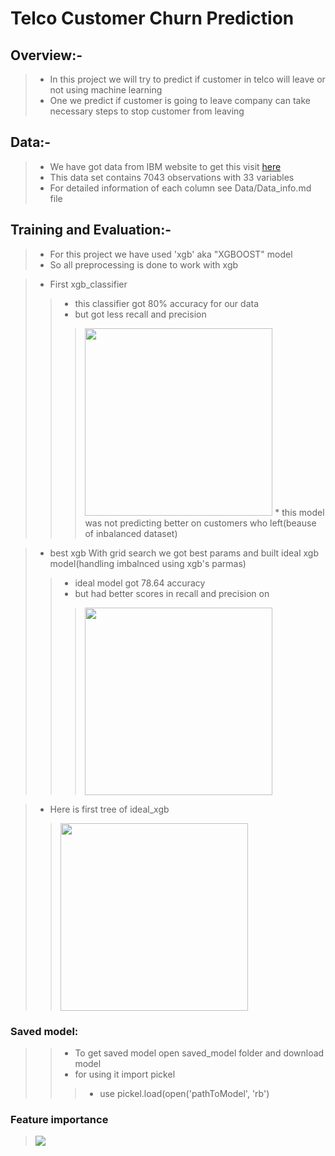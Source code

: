 # Telco Customer Churn Prediction

## Overview:-
>* In this project we will try to predict if customer in telco will leave or not using machine learning
>* One we predict if customer is going to leave company can take necessary steps to stop customer from leaving

## Data:-
>* We have got data from IBM website to get this visit [here](https://community.ibm.com/accelerators/catalog/content/Telco-customer-churn)
>* This data set contains 7043 observations with 33 variables
>* For detailed information of each column see Data/Data_info.md file

## Training and Evaluation:-
>* For this project we have used 'xgb' aka "XGBOOST" model
>* So all preprocessing is done to work with xgb

>* First xgb_classifier 
>>* this classifier got 80% accuracy for our data
>>* but got less recall and precision 
>>> <img src="https://user-images.githubusercontent.com/75840165/108822172-b71c2380-75e4-11eb-825a-adadeb907b33.png" width="300" height="300"/>
>>>* this model was not predicting better on customers who left(beause of inbalanced dataset)

>* best xgb With grid search we got best params and built ideal xgb model(handling imbalnced using xgb's parmas)
>>* ideal model got 78.64 accuracy
>>* but had better scores in recall and precision on 
>>> <img src="https://user-images.githubusercontent.com/75840165/108822900-bfc12980-75e5-11eb-9721-152249074c12.png" width='300' height='300'/>

>* Here is first tree of ideal_xgb
>> <img src="https://user-images.githubusercontent.com/75840165/108824402-ac16c280-75e7-11eb-988e-7d9c6f4d5861.png" height=300/>

### Saved model:
>>* To get saved model open saved_model folder and download model
>>* for using it import pickel
>>>* use pickel.load(open('pathToModel', 'rb')

### Feature importance
> <img src="https://user-images.githubusercontent.com/75840165/108826112-ed0fd680-75e9-11eb-801d-462a97ff517c.png"/>

